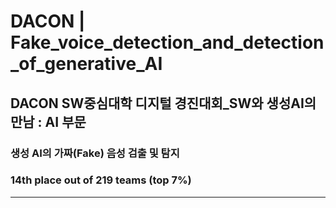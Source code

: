 # DACON | Fake_voice_detection_and_detection_of_generative_AI

## DACON SW중심대학 디지털 경진대회_SW와 생성AI의 만남 : AI 부문

### 생성 AI의 가짜(Fake) 음성 검출 및 탐지 

### 14th place out of 219 teams (top 7%)
---
